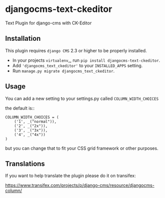 djangocms-text-ckeditor
=======================

Text Plugin for django-cms with CK-Editor

Installation
------------

This plugin requires `django CMS` 2.3 or higher to be properly installed.

* In your projects `virtualenv`_, run ``pip install djangocms-text-ckeditor``.
* Add ``'djangocms_text_ckeditor'`` to your ``INSTALLED_APPS`` setting.
* Run ``manage.py migrate djangocms_text_ckeditor``.


Usage
-----


You can add a new setting to your settings.py called `COLUMN_WIDTH_CHOICES`

the default is::

	COLUMN_WIDTH_CHOICES = (
	    ('1', _("normal")),
	    ('2', _("2x")),
	    ('3', _("3x")),
	    ('4', _("4x"))
	)

but you can change that to fit your CSS grid framework or other purposes.

Translations
------------

If you want to help translate the plugin please do it on transifex:

https://www.transifex.com/projects/p/django-cms/resource/djangocms-column/